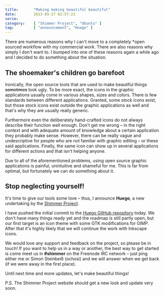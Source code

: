 ```yaml
---
title:       "Making making beautiful beautiful"
date:        2013-03-27 02:57:23
serie:       
category:    [ "Shimmer Project", "Ubuntu" ]
tag:         [ "announcement", "Huego" ]
---
```


There are numerous reasons why I can't move to a completely *open sourced workflow with my commercial work. There are also reasons why simply I don't want to. I bumped into one of these reasons again a while ago and I decided to do something about the situation.

The shoemaker's children go barefoot
------------------------------------

Ironically, the open source tools that are used to make beautiful things <del>sometimes</del> look ugly. To be more exact, the icons in the graphic applications usually come in various shapes, sizes and colors. There is few standards between different applications. Granted, some stock icons exist, but those stock icons exist outside the graphic applications as well and that's why they are usually really generic.

Furthermore even the deliberately hand-crafted icons do not always describe their function well enough. Don't get me wrong – in the right context and with adequate amount of knowledge about a certain application they probably make sense. However, there can be really vague and undescriptive for people who are not familiar with graphic editing – or these said applications. Finally, the same icon can show up in several applications for different actions and that isn't helping anyone.

Due to all of the aforementioned problems, using open source graphic applications is painful, unintuitive and shameful for me. This is far from optimal, but fortunately we can do something about it.

Stop neglecting yourself!
-------------------------

It's time to give our tools some love – thus, I announce **Huego**<span class="needs-review">,</span> a new undertaking by the [Shimmer Project](http://shimmerproject.org/).

I have pushed the initial commit to the [Huego GitHub repository](https://github.com/shimmerproject/Huego) today. We don't have many things ready yet and the roadmap is still partly open, but our first target is an icon theme with some GTK modifications for GIMP. After that it's highly likely that we will continue the work with Inkscape icons.

We would love any support and feedback on the project, so please be in touch! If you want to help us in a way or another, the best way to get started is come meet us in **\#shimmer** on the Freenode IRC network – just ping either me or Simon Steinbeiß (ochosi) and we will answer when we get back (if we were away in the first place).

Until next time and more updates, let's make beautiful things!

P.S. The Shimmer Project website should get a new look and update very soon.
